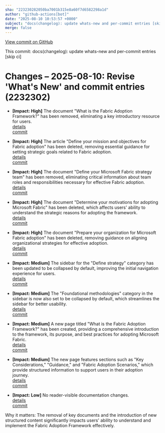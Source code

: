 ```yaml
---
sha: "223230282050ba7001b315e8a60f7d6582298a1d"
author: "github-actions[bot]"
date: "2025-08-10 10:53:57 +0000"
subject: "docs(changelog): update whats-new and per-commit entries [skip ci]"
merge: false
---
```


[View commit on GitHub](https://github.com/TheTrustedAdvisor/FabricAdoptionFramework/commit/223230282050ba7001b315e8a60f7d6582298a1d)

This commit: docs(changelog): update whats-new and per-commit entries [skip ci]

# Changes – 2025-08-10: Revise 'What's New' and commit entries (2232302)

- **[Impact: High]** The document "What is the Fabric Adoption Framework?" has been removed, eliminating a key introductory resource for users.  
  [details](/docs/about/changes/2025-08-10-03ebbd0cd734dae6f495e54a8eb32d0409266a93)  
  [commit](https://github.com/TheTrustedAdvisor/FabricAdoptionFramework/commit/f863dac1f384f0aa2884e31629a6a4a290de7ba5)

- **[Impact: High]** The article "Define your mission and objectives for Fabric adoption" has been deleted, removing essential guidance for setting strategic goals related to Fabric adoption.  
  [details](/docs/about/changes/2025-08-10-03ebbd0cd734dae6f495e54a8eb32d0409266a93)  
  [commit](https://github.com/TheTrustedAdvisor/FabricAdoptionFramework/commit/f863dac1f384f0aa2884e31629a6a4a290de7ba5)

- **[Impact: High]** The document "Define your Microsoft Fabric strategy team" has been removed, eliminating critical information about team roles and responsibilities necessary for effective Fabric adoption.  
  [details](/docs/about/changes/2025-08-10-03ebbd0cd734dae6f495e54a8eb32d0409266a93)  
  [commit](https://github.com/TheTrustedAdvisor/FabricAdoptionFramework/commit/f863dac1f384f0aa2884e31629a6a4a290de7ba5)

- **[Impact: High]** The document "Determine your motivations for adopting Microsoft Fabric" has been deleted, which affects users' ability to understand the strategic reasons for adopting the framework.  
  [details](/docs/about/changes/2025-08-10-03ebbd0cd734dae6f495e54a8eb32d0409266a93)  
  [commit](https://github.com/TheTrustedAdvisor/FabricAdoptionFramework/commit/f863dac1f384f0aa2884e31629a6a4a290de7ba5)

- **[Impact: High]** The document "Prepare your organization for Microsoft Fabric adoption" has been deleted, removing guidance on aligning organizational strategies for effective adoption.  
  [details](/docs/about/changes/2025-08-10-03ebbd0cd734dae6f495e54a8eb32d0409266a93)  
  [commit](https://github.com/TheTrustedAdvisor/FabricAdoptionFramework/commit/f863dac1f384f0aa2884e31629a6a4a290de7ba5)

- **[Impact: Medium]** The sidebar for the "Define strategy" category has been updated to be collapsed by default, improving the initial navigation experience for users.  
  [details](/docs/about/changes/2025-08-10-03ebbd0cd734dae6f495e54a8eb32d0409266a93)  
  [commit](https://github.com/TheTrustedAdvisor/FabricAdoptionFramework/commit/08b52a65abd403612f5df4029d2d518a8d5ca89b)

- **[Impact: Medium]** The "Foundational methodologies" category in the sidebar is now also set to be collapsed by default, which streamlines the sidebar for better usability.  
  [details](/docs/about/changes/2025-08-10-03ebbd0cd734dae6f495e54a8eb32d0409266a93)  
  [commit](https://github.com/TheTrustedAdvisor/FabricAdoptionFramework/commit/08b52a65abd403612f5df4029d2d518a8d5ca89b)

- **[Impact: Medium]** A new page titled "What is the Fabric Adoption Framework?" has been created, providing a comprehensive introduction to the framework, its purpose, and best practices for adopting Microsoft Fabric.  
  [details](/docs/about/changes/2025-08-10-03ebbd0cd734dae6f495e54a8eb32d0409266a93)  
  [commit](https://github.com/TheTrustedAdvisor/FabricAdoptionFramework/commit/3364fbe21e1e3ee6774e4f7b9fddcb886253b217)

- **[Impact: Medium]** The new page features sections such as "Key Considerations," "Guidance," and "Fabric Adoption Scenarios," which provide structured information to support users in their adoption journey.  
  [details](/docs/about/changes/2025-08-10-03ebbd0cd734dae6f495e54a8eb32d0409266a93)  
  [commit](https://github.com/TheTrustedAdvisor/FabricAdoptionFramework/commit/3364fbe21e1e3ee6774e4f7b9fddcb886253b217)

- **[Impact: Low]** No reader-visible documentation changes.  
  [details](/docs/about/changes/2025-08-10-03ebbd0cd734dae6f495e54a8eb32d0409266a93)  
  [commit](https://github.com/TheTrustedAdvisor/FabricAdoptionFramework/commit/3364fbe21e1e3ee6774e4f7b9fddcb886253b217)

Why it matters: The removal of key documents and the introduction of new structured content significantly impacts users' ability to understand and implement the Fabric Adoption Framework effectively.
